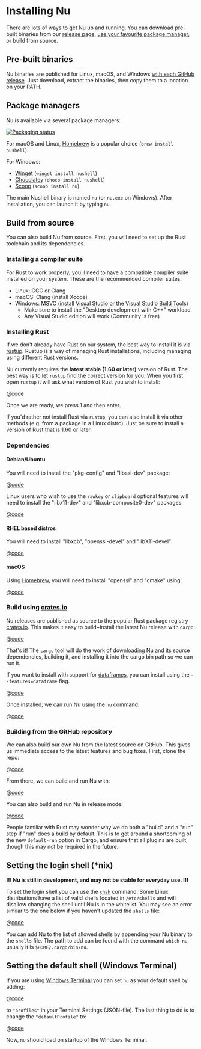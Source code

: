 # Installing Nu

There are lots of ways to get Nu up and running. You can download pre-built binaries from our [release page](https://github.com/nushell/nushell/releases), [use your favourite package manager](https://repology.org/project/nushell/versions), or build from source.

## Pre-built binaries

Nu binaries are published for Linux, macOS, and Windows [with each GitHub release](https://github.com/nushell/nushell/releases). Just download, extract the binaries, then copy them to a location on your PATH.

## Package managers

Nu is available via several package managers:

[![Packaging status](https://repology.org/badge/vertical-allrepos/nushell.svg)](https://repology.org/project/nushell/versions)

For macOS and Linux, [Homebrew](https://brew.sh/) is a popular choice (`brew install nushell`).

For Windows:

- [Winget](https://docs.microsoft.com/en-us/windows/package-manager/winget/) (`winget install nushell`)
- [Chocolatey](https://chocolatey.org/) (`choco install nushell`)
- [Scoop](https://scoop.sh/) (`scoop install nu`)

The main Nushell binary is named `nu` (or `nu.exe` on Windows). After installation, you can launch it by typing `nu`.

## Build from source

You can also build Nu from source. First, you will need to set up the Rust toolchain and its dependencies.

### Installing a compiler suite

For Rust to work properly, you'll need to have a compatible compiler suite installed on your system. These are the recommended compiler suites:

- Linux: GCC or Clang
- macOS: Clang (install Xcode)
- Windows: MSVC (install [Visual Studio](https://visualstudio.microsoft.com/vs/community/) or the [Visual Studio Build Tools](https://visualstudio.microsoft.com/downloads/#build-tools-for-visual-studio-2022))
  - Make sure to install the "Desktop development with C++" workload
  - Any Visual Studio edition will work (Community is free)

### Installing Rust

If we don't already have Rust on our system, the best way to install it is via [rustup](https://rustup.rs/). Rustup is a way of managing Rust installations, including managing using different Rust versions.

Nu currently requires the **latest stable (1.60 or later)** version of Rust. The best way is to let `rustup` find the correct version for you. When you first open `rustup` it will ask what version of Rust you wish to install:

@[code](@snippets/installation/rustup_choose_rust_version.sh)

Once we are ready, we press 1 and then enter.

If you'd rather not install Rust via `rustup`, you can also install it via other methods (e.g. from a package in a Linux distro). Just be sure to install a version of Rust that is 1.60 or later.

### Dependencies

#### Debian/Ubuntu

You will need to install the "pkg-config" and "libssl-dev" package:

@[code](@snippets/installation/install_pkg_config_libssl_dev.sh)

Linux users who wish to use the `rawkey` or `clipboard` optional features will need to install the "libx11-dev" and "libxcb-composite0-dev" packages:

@[code](@snippets/installation/use_rawkey_and_clipboard.sh)

#### RHEL based distros

You will need to install "libxcb", "openssl-devel" and "libX11-devel":

@[code](@snippets/installation/install_rhel_dependencies.sh)

#### macOS

Using [Homebrew](https://brew.sh/), you will need to install "openssl" and "cmake" using:

@[code](@snippets/installation/macos_deps.sh)

### Build using [crates.io](https://crates.io)

Nu releases are published as source to the popular Rust package registry [crates.io](https://crates.io/). This makes it easy to build+install the latest Nu release with `cargo`:

@[code](@snippets/installation/cargo_install_nu.sh)

That's it! The `cargo` tool will do the work of downloading Nu and its source dependencies, building it, and installing it into the cargo bin path so we can run it.

If you want to install with support for [dataframes](dataframes.md), you can install using the `--features=dataframe` flag.

@[code](@snippets/installation/cargo_install_nu_more_features.sh)

Once installed, we can run Nu using the `nu` command:

@[code](@snippets/installation/crates_run_nu.sh)

### Building from the GitHub repository

We can also build our own Nu from the latest source on GitHub. This gives us immediate access to the latest features and bug fixes. First, clone the repo:

@[code](@snippets/installation/git_clone_nu.sh)

From there, we can build and run Nu with:

@[code](@snippets/installation/build_nu_from_source.sh)

You can also build and run Nu in release mode:

@[code](@snippets/installation/build_nu_from_source_release.sh)

People familiar with Rust may wonder why we do both a "build" and a "run" step if "run" does a build by default. This is to get around a shortcoming of the new `default-run` option in Cargo, and ensure that all plugins are built, though this may not be required in the future.

## Setting the login shell (\*nix)

**!!! Nu is still in development, and may not be stable for everyday use. !!!**

To set the login shell you can use the [`chsh`](https://linux.die.net/man/1/chsh) command.
Some Linux distributions have a list of valid shells located in `/etc/shells` and will disallow changing the shell until Nu is in the whitelist. You may see an error similar to the one below if you haven't updated the `shells` file:

@[code](@snippets/installation/chsh_invalid_shell_error.sh)

You can add Nu to the list of allowed shells by appending your Nu binary to the `shells` file.
The path to add can be found with the command `which nu`, usually it is `$HOME/.cargo/bin/nu`.

## Setting the default shell (Windows Terminal)

If you are using [Windows Terminal](https://github.com/microsoft/terminal) you can set `nu` as your default shell by adding:

@[code](@snippets/installation/windows_terminal_default_shell.sh)

to `"profiles"` in your Terminal Settings (JSON-file). The last thing to do is to change the `"defaultProfile"` to:

@[code](@snippets/installation/windows_change_default_profile.sh)

Now, `nu` should load on startup of the Windows Terminal.
